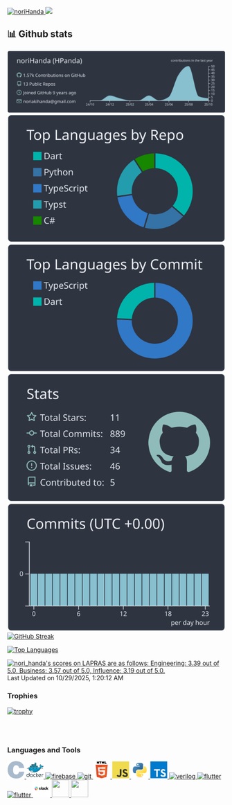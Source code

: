 <p align="left">
  <a href="https://github.com/noriHanda/noriHanda/">
    <img src="https://komarev.com/ghpvc/?username=noriHanda" alt="noriHanda" />
  </a>
  <a href="http://twitter.com/nori_handa">
    <img height="20" src="https://img.shields.io/twitter/follow/nori_handa?label=Twitter&logo=twitter&style=flat" />
  </a>
</p>

## 📊 Github stats


[![](https://raw.githubusercontent.com/noriHanda/noriHanda/main/profile-summary-card-output/nord_dark/0-profile-details.svg)](https://github.com/vn7n24fzkq/github-profile-summary-cards)
[![](https://raw.githubusercontent.com/noriHanda/noriHanda/main/profile-summary-card-output/nord_dark/1-repos-per-language.svg)](https://github.com/vn7n24fzkq/github-profile-summary-cards) [![](https://raw.githubusercontent.com/noriHanda/noriHanda/main/profile-summary-card-output/nord_dark/2-most-commit-language.svg)](https://github.com/vn7n24fzkq/github-profile-summary-cards)
[![](https://raw.githubusercontent.com/noriHanda/noriHanda/main/profile-summary-card-output/nord_dark/3-stats.svg)](https://github.com/vn7n24fzkq/github-profile-summary-cards) [![](https://raw.githubusercontent.com/noriHanda/noriHanda/main/profile-summary-card-output/nord_dark/4-productive-time.svg)](https://github.com/vn7n24fzkq/github-profile-summary-cards)
[![GitHub Streak](https://github-readme-streak-stats.herokuapp.com/?user=noriHanda&theme=nord)](https://git.io/streak-stats)

[![Top Languages](https://github-readme-stats.vercel.app/api/top-langs/?username=noriHanda&show_icons=true&theme=nord
)](https://github.com/anuraghazra/github-readme-stats)

<!--START_SECTION:lapras-card-->
<p ><a href="https://lapras.com/public/nori_handa" target="_blank" rel="noopener noreferrer"><img alt="nori_handa's scores on LAPRAS are as follows: Engineering: 3.39 out of 5.0, Business: 3.57 out of 5.0, Influence: 3.19 out of 5.0." src="https://lapras-card-generator.vercel.app/api/svg?e=3.39&b=3.57&i=3.19&b1=%23004736&b2=%2300bf8f&i1=%23007b5c&i2=%2300bf8f&l=en" width="400" ></a>  
Last Updated on 10/29/2025, 1:20:12 AM</p>
<!--END_SECTION:lapras-card-->

### Trophies

[![trophy](https://github-profile-trophy.vercel.app/?username=noriHanda&theme=nord)](https://github.com/ryo-ma/github-profile-trophy)

<br/>
<br/>

### Languages and Tools

<p align="left"><a href="https://www.cprogramming.com/" target="_blank" rel="noreferrer"> <img src="https://raw.githubusercontent.com/devicons/devicon/master/icons/c/c-original.svg" alt="c" width="40" height="40"/> </a> <a href="https://www.docker.com/" target="_blank" rel="noreferrer"> <img src="https://raw.githubusercontent.com/devicons/devicon/master/icons/docker/docker-original-wordmark.svg" alt="docker" width="40" height="40"/> </a> <a href="https://firebase.google.com/" target="_blank" rel="noreferrer"> <img src="https://www.vectorlogo.zone/logos/firebase/firebase-icon.svg" alt="firebase" width="40" height="40"/> </a><a href="https://git-scm.com/" target="_blank" rel="noreferrer"> <img src="https://www.vectorlogo.zone/logos/git-scm/git-scm-icon.svg" alt="git" width="40" height="40"/> </a> <a href="https://www.w3.org/html/" target="_blank" rel="noreferrer"> <img src="https://raw.githubusercontent.com/devicons/devicon/master/icons/html5/html5-original-wordmark.svg" alt="html5" width="40" height="40"/> </a>  <a href="https://developer.mozilla.org/en-US/docs/Web/JavaScript" target="_blank" rel="noreferrer"> <img src="https://raw.githubusercontent.com/devicons/devicon/master/icons/javascript/javascript-original.svg" alt="javascript" width="40" height="40"/> </a> <a href="https://www.python.org" target="_blank" rel="noreferrer"> <img src="https://raw.githubusercontent.com/devicons/devicon/master/icons/python/python-original.svg" alt="python" width="40" height="40"/> </a> <a href="https://www.typescriptlang.org/" target="_blank" rel="noreferrer"> <img src="https://raw.githubusercontent.com/devicons/devicon/master/icons/typescript/typescript-original.svg" alt="typescript" width="40" height="40"/> </a>
<a href="https://en.wikipedia.org/wiki/Verilog" target="_blank" rel="noreferrer">
  <img src="https://upload.wikimedia.org/wikipedia/en/e/ef/SystemVerilog_logo.png" alt="verilog" width=40 height=40>
</a>
<a href="https://flutter.dev" target="_blank" rel="noreferrer">
  <img src="https://storage.googleapis.com/cms-storage-bucket/64d67700f8293a9dc827.svg" alt="flutter" width=40 height=40>
</a>
<a href="https://docs.microsoft.com/en-us/dotnet/csharp/" target="_blank" rel="noreferrer">
  <img src="https://e7.pngegg.com/pngimages/328/221/png-clipart-c-programming-language-logo-microsoft-visual-studio-net-framework-javascript-icon-purple-logo.png" alt="flutter" width=40>
</a>
<a href="https://slack.com" target="_blank" rel="noreferrer">
<img src="https://raw.githubusercontent.com/devicons/devicon/9c6bfdb9783cdfe1018666ed76adcfd3eab6fad6/icons/slack/slack-original-wordmark.svg" height="40" width="40">
</a>
<a href="https://discord.com" target="_blank" rel="noreferrer">
  <img src="https://discord.com/assets/2d20a45d79110dc5bf947137e9d99b66.svg" height="40" width="40">
</a>
<a href="https://notion.so" target="_blank" rel="noreferrer">
  <img src="https://upload.wikimedia.org/wikipedia/commons/4/45/Notion_app_logo.png?20200221181224" height="40" width="40">
</a>
</p>
<br/>
